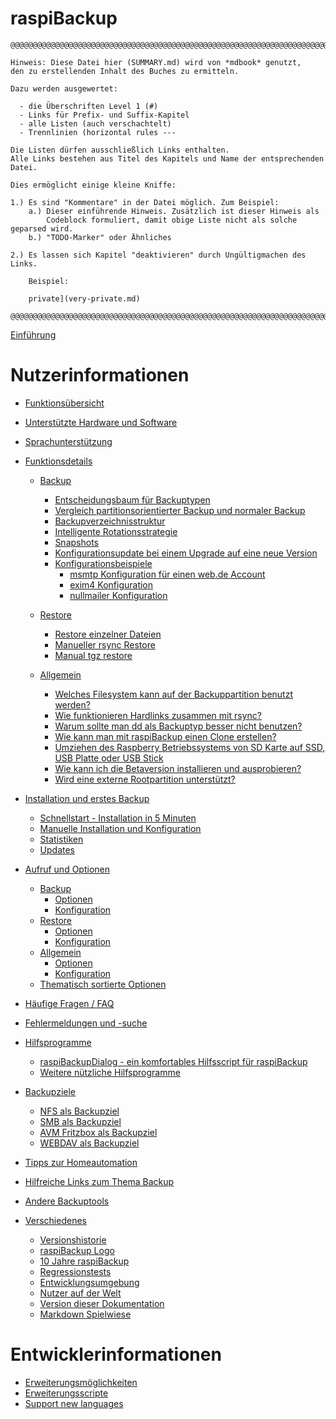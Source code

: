 <!-- vim: set conceallevel=0: -->
# raspiBackup

```
@@@@@@@@@@@@@@@@@@@@@@@@@@@@@@@@@@@@@@@@@@@@@@@@@@@@@@@@@@@@@@@@@@@@@@@@@@@@@@

Hinweis: Diese Datei hier (SUMMARY.md) wird von *mdbook* genutzt,
den zu erstellenden Inhalt des Buches zu ermitteln.

Dazu werden ausgewertet:

  - die Überschriften Level 1 (#)
  - Links für Prefix- und Suffix-Kapitel
  - alle Listen (auch verschachtelt)
  - Trennlinien (horizontal rules ---

Die Listen dürfen ausschließlich Links enthalten.
Alle Links bestehen aus Titel des Kapitels und Name der entsprechenden Datei.

Dies ermöglicht einige kleine Kniffe:

1.) Es sind "Kommentare" in der Datei möglich. Zum Beispiel:
    a.) Dieser einführende Hinweis. Zusätzlich ist dieser Hinweis als
        Codeblock formuliert, damit obige Liste nicht als solche geparsed wird.
    b.) "TODO-Marker" oder Ähnliches

2.) Es lassen sich Kapitel "deaktivieren" durch Ungültigmachen des Links.

    Beispiel:

    private](very-private.md)

@@@@@@@@@@@@@@@@@@@@@@@@@@@@@@@@@@@@@@@@@@@@@@@@@@@@@@@@@@@@@@@@@@@@@@@@@@@@@@
```


[Einführung](introduction.md)

# Nutzerinformationen

- [Funktionsübersicht](function-overview.md)

- [Unterstützte Hardware und Software](supported-hardware-and-software.md)

- [Sprachunterstützung](language-support.md)

- [Funktionsdetails](function-intro.md)
    - [Backup](backup-intro.md)
        - [Entscheidungsbaum für Backuptypen](backup-types.md)
        - [Vergleich partitionsorientierter Backup und normaler Backup](normal-or-partition-backup.md)
        - [Backupverzeichnisstruktur](backup-directory-structure.md)
        - [Intelligente Rotationsstrategie](smart-recycle.md)
        - [Snapshots](snapshots.md)
        - [Konfigurationsupdate bei einem Upgrade auf eine neue Version](configuration-update-when-upgrading-to-a-new-version.md)
        - [Konfigurationsbeispiele](email-configuration-examples.md)
            - [msmtp Konfiguration für einen web.de Account](msmtp-configuration-for-web-de-account.md)
            - [exim4 Konfiguration](exim4-configuration.md)
            - [nullmailer Konfiguration](nullmailer-configuration.md)

    - [Restore](restore-intro.md)
        - [Restore einzelner Dateien](how-to-retrieve-single-files-or-directories-from-the-backup.md)
        - [Manueller rsync Restore](manual-restore.md)
        - [Manual tgz restore](manual-restore-of-a-tgz-backup.md)

    - [Allgemein](more-questions-and-answers.md)
        - [Welches Filesystem kann auf der Backuppartition benutzt werden?](which-filesystem-can-be-used-on-the-backup-partition.md)
        - [Wie funktionieren Hardlinks zusammen mit rsync?](how-do-hardlinks-work-with-rsync.md)
        - [Warum sollte man dd als Backuptyp besser nicht benutzen?](why-shouldn-t-you-use-dd-as-backup-type.md)
        - [Wie kann man mit raspiBackup einen Clone erstellen?](how-to-create-a-cold-standby-clone-with-raspibackup.md)
        - [Umziehen des Raspberry Betriebssystems von SD Karte auf SSD, USB Platte oder USB Stick](migrate-the-raspberry-os-from-sd-card-to-ssd-usb-disk-or-usb-pen-drive.md)
        - [Wie kann ich die Betaversion installieren und ausprobieren?](how-can-i-install-and-test-the-beta-version.md)
        - [Wird eine externe Rootpartition unterstützt?](external-root-partition.md)

- [Installation und erstes Backup](installation.md)
    - [Schnellstart - Installation in 5 Minuten](installation-in-5-minutes.md)
    - [Manuelle Installation und Konfiguration](manual-installation-and-configuration.md)
    - [Statistiken](statistics.md)
    - [Updates](updates.md)

- [Aufruf und Optionen](details.md)
    - [Backup](backup.md)
        - [Optionen](backup-options.md)
        - [Konfiguration](backup-config-options.md)
    - [Restore](restore.md)
        - [Optionen](restore-options.md)
        - [Konfiguration](restore-config-options.md)
    - [Allgemein](general.md)
        - [Optionen](general-options.md)
        - [Konfiguration](general-config-options.md)
    - [Thematisch sortierte Optionen](options-by-topic.md)

- [Häufige Fragen / FAQ](faq.md)

- [Fehlermeldungen und -suche](error-messages.md)

- [Hilfsprogramme](helper-scripts.md)
    - [raspiBackupDialog - ein komfortables Hilfsscript für raspiBackup](raspibackupdialog-a-convenient-helper-script-for-raspibackup.md)
    - [Weitere nützliche Hilfsprogramme](useful-helper-scripts.md)

- [Backupziele](backup-targets.md)
    - [NFS als Backupziel](nfs-as-backupspace.md)
    - [SMB als Backupziel](smb-as-backupspace.md)
    - [AVM Fritzbox als Backupziel](avm-fritzbox-as-backupspace.md)
    - [WEBDAV als Backupziel](webdav-as-backupspace.md)

- [Tipps zur Homeautomation](tips-homeautomation.md)

- [Hilfreiche Links zum Thema Backup](helpful-links.md)
- [Andere Backuptools](other-raspberry-backup-tools.md)

- [Verschiedenes](miscellaneous.md)
    - [Versionshistorie](version-history.md)
    - [raspiBackup Logo](raspibackup-has-a-new-logo.md)
    - [10 Jahre raspiBackup](10-years-raspibackup.md)
    - [Regressionstests](regressiontests-executed.md)
    - [Entwicklungsumgebung](development-environment.md)
    - [Nutzer auf der Welt](list-of-countries-raspibackup-is-used-in-the-world.md)
    - [Version dieser Dokumentation](doc-version-info-automatically-generated.md)
    - [Markdown Spielwiese](markdown-playground.md)

# Entwicklerinformationen

- [Erweiterungsmöglichkeiten](hooks-for-own-scripts.md)
- [Erweiterungsscripte](extension-scripts.md)
- [Support new languages](local-language-support-for-languages-other-than-de-and-en-l10n.md)


[.status]: todo "Refer to en md file from de"
[.status]: rst
[.status]: z_SUMMARY
